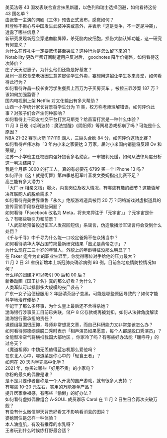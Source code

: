 美英法等 43 国发表联合宣言抹黑新疆，以色列和瑞士选择回避，如何看待这份 43 国名单？  
由张鲁一主演的网剧《三体》预告正式发布，感觉如何？  
拜登称不担心与中国发生武装冲突或意外，并表示「这是竞争，不一定是冲突」，透露了哪些信息？  
新研究发现新冠会穿透血脑屏障，杀死脑内皮细胞，损伤大脑认知功能，这一研究有何意义？  
为什么在葬礼中一定要悲伤甚至哭泣？这种行为是怎么留下来的？  
Notability 更改年费订阅制遭用户反对后， goodnotes 降半价销售，如何看待这次降价？  
庄子天天怼惠子，为什么他们还能是好基友？  
泉州一高校食堂老板因生意差屡偷学生外卖，妄想用这招让学生多来食堂，如何看待此行为？  
如何看待许昌一校长贪污学生餐费上百万为子买房买车 ，被控三罪涉案 187 万？该如何加强监管？  
国内电视剧上架 Netflix 对文化输出有多大帮助？  
山西一小学统计家长背景将学生分为 11 类，校方称老师理解错误，如何评价此事？对孩子们会产生何种影响？  
如何看待上千网友社交平台打赏马斯克？给首富打赏是一种什么体验？  
11 月 3 日晚《哈利波特：魔法觉醒》《阴阳师》等网易游戏都崩了吗？可能是什么原因？  
NBA 21-22 赛季火箭 117:119 湖人，三巨头合砍 84 分，如何评价这场比赛？  
如何看待卢伟冰称「3 年内小米之家要达 3 万家，届时小米国内销量将反超 Ov 和荣耀」？  
江苏一小学班主任校园内强奸猥亵多名幼女，一审被判死缓，如何从法律角度分析这一判决结果？  
我是个月薪 3000 的打工人，真的有必要花 6799 买一个 iPhone 13 吗？  
如何评价《这！就是街舞》第四季总冠军叶音发文委婉指出比赛不足？  
高三能有多大潜力？  
「大厂 er 相亲文档」爆火，内含岗位及收入情况，有哪些有趣的细节？这能否解决互联网人的脱单需求？  
如何看待完美世界重售「永久」绝版游戏道具被罚 20 万？网络游戏对虚拟道具的宣传营销手段存在哪些问题？  
如何看待「Facebook 改名为 Meta，将未来押注于「元宇宙」」？元宇宙是什么？有哪些吸引力和前景？  
「人武部给预备役退伍军人发召回短信」系谣言，伪造散播涉军谣言将会受到什么处罚？  
《千与千寻》中千寻为什么能一口咬定爸妈不在众猪当中？  
如何看待清华大学战国竹简最新研究结果「蚩尤是黄帝之子」？  
为什么现在二三十岁的年轻人，外貌上的年龄特征没那么明显了？  
在 Faker 迄今为止的职业生涯里，你觉得哪位对手给他的压力最大？  
11 月 2 日 31 省份新增本土新冠肺炎确诊病例 93 例，目前各地疫情防控情况如何？  
什么样的团建才可以吸引 90 后和 00 后？  
新番动画《国王排名》真的那么好看？为什么？  
人类军队可以抵御多大规模的丧尸袭击？  
广东一女子治便秘服用 2 年肠清茶肠子变黑，可能是哪些原因导致的？如何才能科学地治疗便秘？  
华妃干了那么多坏事，为什么皇上最后还不舍得杀她？  
渤海银行涉事员工目前已失联，储户 8 亿存款或再被划扣，如何从法律角度解读渤海银行需承担的责任？  
课题组氛围很压抑，导师非常想发文章，而自己科研能力又非常差该怎么办？  
如何看待郭德纲谈脱口秀时表示「相声演员如果愿意，每个人都是脱口秀演员」？  
全能型冷空气将横扫我国大部地区 ，你家冷了吗？有哪些好办法能「暖呼呼」的过冬天？  
《魔道祖师》中魏无羡值得蓝忘机那么爱他吗？  
在东北人心中，哪道菜是你心中的「轻食王者」？  
如何在 20 天内学完高中化学？  
2021 年，你买过哪些「好用不贵」的小家电？  
你粉的最久的偶像是谁？  
是不是只要作者自称是一个人开发的国产游戏，就有很多人支持 ？  
有哪些 10-20 元左右，实用的万能凑单产品？  
提升居家幸福感，有哪些「偷懒」的好办法？  
如何看待虚拟偶像组合 A-SOUL 成员珈乐 Carol 在 11 月 2 日生日会再次突破万舰？  
有没有什么微信聊天背景好看又不影响看消息的图片？  
婆媳同住是怎样一种体验？  
本人油痘肌，有没有推荐的水乳呀？  
王者玩到什么时候练打野最合适？  
